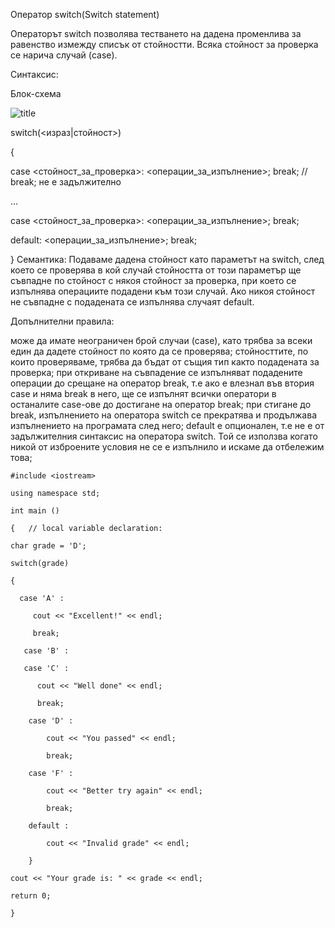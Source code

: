 Оператор switch(Switch statement)

Операторът switch позволява тестването на дадена променлива за равенство измежду списък от стойностти. Всяка стойност за проверка се нарича случай (case).

Синтаксис:

Блок-схема

![title](https://github.com/natigeorgieva/UP-2017-2018/blob/master/Theory/diagrams/switch.png)

switch(<израз|стойност>)

{

  case <стойност_за_проверка>: <операции_за_изпълнение>; break; // break; не е задължително 
	 
  ...
	
  case <стойност_за_проверка>: <операции_за_изпълнение>; break;
	
  
  default: <операции_за_изпълнение>; break;

}
Семантика: Подаваме дадена стойност като параметът на switch, след което се проверява в кой случай стойността от този параметър ще съвпадне по стойност с някоя стойност за проверка, при което се изпълнява операциите подадени към този случай. Ако никоя стойност не съвпадне с подадената се изпълнява случаят default.

Допълнителни правила:

може да имате неограничен брой случаи (case), като трябва за всеки един да дадете стойност по която да се проверява;
стойносттите, по които проверяваме, трябва да бъдат от същия тип както подадената за проверка;
при откриване на съвпадение се изпълняват подадените операции до срещане на оператор break, т.е ако е влезнал във втория case и няма break в него, ще се изпълнят всички оператори в останалите case-ове до достигане на оператор break;
при стигане до break, изпълнението на оператора switch се прекратява и продължава изпълнението на програмата след него;
default е опционален, т.е не е от задължителния синтаксис на оператора switch. Той се използва когато никой от изброените условия не се е изпълнило и искаме да отбележим това;

    #include <iostream>
    
    using namespace std;

    int main () 
    
    {   // local variable declaration:
   
    char grade = 'D';
    
    switch(grade) 
    
    {
   
      case 'A' :
         
         cout << "Excellent!" << endl; 
         
         break;
         
       case 'B' :
      
       case 'C' :
       
          cout << "Well done" << endl;
         
          break;
     
        case 'D' :
         
            cout << "You passed" << endl;
         
            break;
      
        case 'F' :
        
            cout << "Better try again" << endl;
         
            break;
      
        default :
        
            cout << "Invalid grade" << endl;
            
        }
   
    cout << "Your grade is: " << grade << endl;
    
    return 0;

    }
